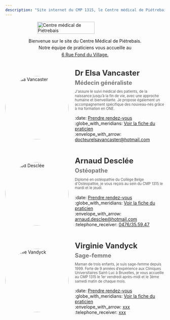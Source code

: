 ```yaml
---
description: "Site internet du CMP 1315, le Centre médical de Piétrebais."
---
```


<!-- LOGO PRINCIPAL -->
<div style="display: flex; justify-content: center; align-items: center; margin: 0; padding: 0;">
    <img src="/images/logo-CMP1315-cropped.png" alt="Centre médical de Piétrebais" 
         style="width: 60%; max-width: 700px; height: auto; display: block;">
</div>

<!-- TEXTE D'INTRODUCTION -->
<div style="text-align: center; line-height: 1.2; margin-top: 10px;">
    <p style="margin: 15px 0 0 0;">Bienvenue sur le site du Centre Médical de Piétrebais.</p>
    <p style="margin: 5px 0;">Notre équipe de praticiens vous accueille au</p>
        <a href="https://g.page/docteur-elsa-vancaster?share" target="_blank">
            6 Rue Fond du Village.
        </a>
</div>

<br>
<br>

<!-- LISTE DES PRATICIENS -->
<div style="max-width: 700px; margin: auto;">
    <!-- Praticien 1 : Elsa Vancaster -->
    <div style="display: flex; align-items: center; flex-wrap: wrap; gap: 20px; margin-bottom: 30px;">
        <div style="flex-shrink: 0;">
            <img src="/images/elsa-vancaster/docteur-elsa-vancaster.jpeg" alt="Dr Elsa Vancaster" 
                 style="width: 200px; height: 200px; border-radius: 50%; object-fit: cover;">
        </div>
        <div style="flex: 1; min-width: 250px;">
            <h2 style="margin: 0; font-size: 1.7em; color: #333;">Dr Elsa Vancaster</h2>
            <h3 style="margin: 5px 0 10px; font-size: 1.3em; color: #777;">Médecin généraliste</h3>
            <p style="font-size: 0.8em; color: #555; line-height: 1.2;">
                J'assure le suivi médical des patients, de la naissance jusqu’à la fin de vie, 
                avec une approche humaine et bienveillante. Je propose également un accompagnement spécifique 
                des nouveau-nés grâce à ma formation en ONE.
            </p>
            <p>
                :date: <a href="https://docteurelsavancaster.mikrono.com/" target="_blank">
                      Prendre rendez-vous</a>  
                <br>
                :globe_with_meridians: <a href="/medecin-generaliste/elsa-vancaster/">
                      Voir la fiche du praticien</a>
                <br>
                :envelope_with_arrow: <a href="mailto:docteurelsavancaster@hotmail.com">
                      docteurelsavancaster@hotmail.com</a>
            </p>
        </div>
    </div>
    <!-- Praticien 2 : Arnaud Desclée -->
    <div style="display: flex; align-items: center; flex-wrap: wrap; gap: 20px; margin-bottom: 30px;">
        <div style="flex-shrink: 0;">
            <img src="/images/arnaud-desclee/arnaud-desclee.avif" alt="Arnaud Desclée" 
                 style="width: 200px; height: 200px; border-radius: 50%; object-fit: cover;">
        </div>
        <div style="flex: 1; min-width: 250px;">
            <h2 style="margin: 0; font-size: 1.7em; color: #333;">Arnaud Desclée</h2>
            <h3 style="margin: 5px 0 10px; font-size: 1.3em; color: #777;">Ostéopathe</h3>
            <p style="font-size: 0.8em; color: #555; line-height: 1.2;">
                Diplomé en ostéopathie du Collège Belge d'Ostéopathie, je vous reçois au sein du CMP 1315 le mardi et le jeudi.
            </p>
            <p>
                :date: <a href="https://www.osteopathearnauddesclee.com/" target="_blank">
                      Prendre rendez-vous</a>  
                <br>
                :globe_with_meridians: <a href="/osteopathe/arnaud-desclee/">
                      Voir la fiche du praticien</a>
                <br>
                :envelope_with_arrow: <a href="mailto:arnaud.desclee@hotmail.com">
                      arnaud.desclee@hotmail.com</a>
                <br>
                :telephone_receiver: <a href="tel:+32476355947">
                      0476/35.59.47</a>
            </p>
        </div>
    </div>
    <!-- Praticien 3 : Virginie Vandyck -->
    <div style="display: flex; align-items: center; flex-wrap: wrap; gap: 20px; margin-bottom: 30px;">
        <div style="flex-shrink: 0;">
            <img src="/images/virginie-vandyck/virginie-vandyck.jpg" alt="Virginie Vandyck" 
                 style="width: 200px; height: 200px; border-radius: 50%; object-fit: cover;">
        </div>
        <div style="flex: 1; min-width: 250px;">
            <h2 style="margin: 0; font-size: 1.7em; color: #333;">Virginie Vandyck</h2>
            <h3 style="margin: 5px 0 10px; font-size: 1.3em; color: #777;">Sage-femme</h3>
            <p style="font-size: 0.8em; color: #555; line-height: 1.2;">
                Maman de trois enfants, je suis sage-femme depuis 1999.
                Forte de 9 années d’expérience aux Cliniques Universitaires Saint-Luc à Bruxelles, 
                je vous accueille au CMP 1315 le 1er vendredi après-midi et le 3ème samedi matin de chaque mois.
            </p>
            <p>
                :date: <a href="#" target="_blank">
                      Prendre rendez-vous</a>  
                <br>
                :globe_with_meridians: <a href="/sage-femme/virginie-vandyck/">
                      Voir la fiche du praticien</a>
                <br>
                :envelope_with_arrow: <a href="mailto:xxx">
                      xxx</a>
                <br>
                :telephone_receiver: <a href="tel:+32xxx">
                      xxx</a>
            </p>
        </div>
    </div>
</div>
